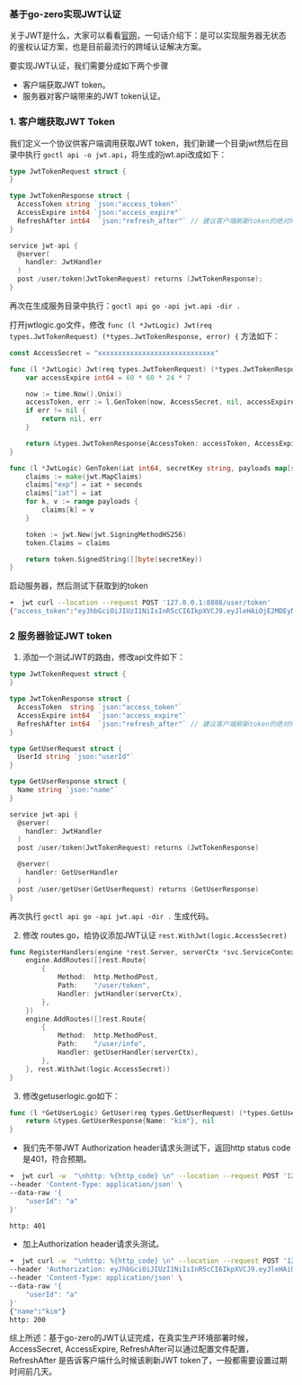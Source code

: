 ### 基于go-zero实现JWT认证

关于JWT是什么，大家可以看看[官网](https://jwt.io/)，一句话介绍下：是可以实现服务器无状态的鉴权认证方案，也是目前最流行的跨域认证解决方案。

要实现JWT认证，我们需要分成如下两个步骤

* 客户端获取JWT token。
* 服务器对客户端带来的JWT token认证。

### 1.  客户端获取JWT Token

我们定义一个协议供客户端调用获取JWT token，我们新建一个目录jwt然后在目录中执行 `goctl api -o jwt.api`，将生成的jwt.api改成如下：

````go
type JwtTokenRequest struct {
}

type JwtTokenResponse struct {
  AccessToken string `json:"access_token"`
  AccessExpire int64 `json:"access_expire"`
  RefreshAfter int64  `json:"refresh_after"` // 建议客户端刷新token的绝对时间
}

service jwt-api {
  @server(
    handler: JwtHandler
  )
  post /user/token(JwtTokenRequest) returns (JwtTokenResponse);
}
````

再次在生成服务目录中执行：`goctl api go -api jwt.api -dir .`

打开jwtlogic.go文件，修改 `func (l *JwtLogic) Jwt(req types.JwtTokenRequest) (*types.JwtTokenResponse, error) {` 方法如下：

```go
const AccessSecret = "xxxxxxxxxxxxxxxxxxxxxxxxxxxxx"

func (l *JwtLogic) Jwt(req types.JwtTokenRequest) (*types.JwtTokenResponse, error) {
	var accessExpire int64 = 60 * 60 * 24 * 7

	now := time.Now().Unix()
	accessToken, err := l.GenToken(now, AccessSecret, nil, accessExpire)
	if err != nil {
		return nil, err
	}

	return &types.JwtTokenResponse{AccessToken: accessToken, AccessExpire: now + accessExpire, RefreshAfter: now + accessExpire/2}, nil
}

func (l *JwtLogic) GenToken(iat int64, secretKey string, payloads map[string]interface{}, seconds int64) (string, error) {
	claims := make(jwt.MapClaims)
	claims["exp"] = iat + seconds
	claims["iat"] = iat
	for k, v := range payloads {
		claims[k] = v
	}

	token := jwt.New(jwt.SigningMethodHS256)
	token.Claims = claims

	return token.SignedString([]byte(secretKey))
}
```

启动服务器，然后测试下获取到的token

```sh
➜  jwt curl --location --request POST '127.0.0.1:8888/user/token'
{"access_token":"eyJhbGciOiJIUzI1NiIsInR5cCI6IkpXVCJ9.eyJleHAiOjE2MDEyNjE0MjksImlhdCI6MTYwMDY1NjYyOX0.6u_hpE_4m5gcI90taJLZtvfekwUmjrbNJ-5saaDGeQc","access_expire":1601261429,"refresh_after":1600959029}
```



### 2 服务器验证JWT token

1. 添加一个测试JWT的路由，修改api文件如下：

```go
type JwtTokenRequest struct {
}

type JwtTokenResponse struct {
  AccessToken  string `json:"access_token"`
  AccessExpire int64  `json:"access_expire"`
  RefreshAfter int64  `json:"refresh_after"` // 建议客户端刷新token的绝对时间
}

type GetUserRequest struct {
  UserId string `json:"userId"`
}

type GetUserResponse struct {
  Name string `json:"name"`
}

service jwt-api {
  @server(
    handler: JwtHandler
  )
  post /user/token(JwtTokenRequest) returns (JwtTokenResponse)

  @server(
    handler: GetUserHandler
  )
  post /user/getUser(GetUserRequest) returns (GetUserResponse)
}
```

再次执行 `goctl api go -api jwt.api -dir .` 生成代码。

2. 修改 routes.go，给协议添加JWT认证  `rest.WithJwt(logic.AccessSecret)`

```go
func RegisterHandlers(engine *rest.Server, serverCtx *svc.ServiceContext) {
	engine.AddRoutes([]rest.Route{
		{
			Method:  http.MethodPost,
			Path:    "/user/token",
			Handler: jwtHandler(serverCtx),
		},
	})
	engine.AddRoutes([]rest.Route{
		{
			Method:  http.MethodPost,
			Path:    "/user/info",
			Handler: getUserHandler(serverCtx),
		},
	}, rest.WithJwt(logic.AccessSecret))
}
```

3. 修改getuserlogic.go如下：

```go
func (l *GetUserLogic) GetUser(req types.GetUserRequest) (*types.GetUserResponse, error) {
	return &types.GetUserResponse{Name: "kim"}, nil
}
```

* 我们先不带JWT Authorization header请求头测试下，返回http status code是401，符合预期。

```sh
➜  jwt curl -w  "\nhttp: %{http_code} \n" --location --request POST '127.0.0.1:8888/user/info' \
--header 'Content-Type: application/json' \
--data-raw '{
    "userId": "a"
}'

http: 401
```

* 加上Authorization header请求头测试。

```sh
➜  jwt curl -w  "\nhttp: %{http_code} \n" --location --request POST '127.0.0.1:8888/user/info' \
--header 'Authorization: eyJhbGciOiJIUzI1NiIsInR5cCI6IkpXVCJ9.eyJleHAiOjE2MDEyNjE0MjksImlhdCI6MTYwMDY1NjYyOX0.6u_hpE_4m5gcI90taJLZtvfekwUmjrbNJ-5saaDGeQc' \
--header 'Content-Type: application/json' \
--data-raw '{
    "userId": "a"
}'
{"name":"kim"}
http: 200
```



综上所述：基于go-zero的JWT认证完成，在真实生产环境部署时候，AccessSecret, AccessExpire, RefreshAfter可以通过配置文件配置，RefreshAfter 是告诉客户端什么时候该刷新JWT token了，一般都需要设置过期时间前几天。
